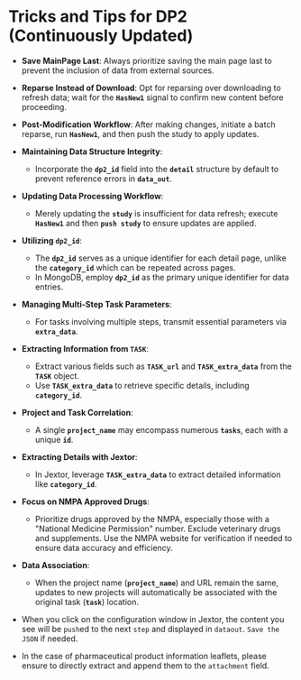 # Tricks and Tips for DP2 (Continuously Updated)



- **Save MainPage Last**: Always prioritize saving the main page last to prevent the inclusion of data from external sources.
- **Reparse Instead of Download**: Opt for reparsing over downloading to refresh data; wait for the **`HasNew1`** signal to confirm new content before proceeding.
- **Post-Modification Workflow**: After making changes, initiate a batch reparse, run **`HasNew1`**, and then push the study to apply updates.
- **Maintaining Data Structure Integrity**:
  - Incorporate the **`dp2_id`** field into the **`detail`** structure by default to prevent reference errors in **`data_out`**.
- **Updating Data Processing Workflow**:
  - Merely updating the **`study`** is insufficient for data refresh; execute **`HasNew1`** and then **`push study`** to ensure updates are applied.
- **Utilizing `dp2_id`**:
  - The **`dp2_id`** serves as a unique identifier for each detail page, unlike the **`category_id`** which can be repeated across pages.
  - In MongoDB, employ **`dp2_id`** as the primary unique identifier for data entries.
- **Managing Multi-Step Task Parameters**:
  - For tasks involving multiple steps, transmit essential parameters via **`extra_data`**.
- **Extracting Information from `TASK`**:
  - Extract various fields such as **`TASK_url`** and **`TASK_extra_data`** from the **`TASK`** object.
  - Use **`TASK_extra_data`** to retrieve specific details, including **`category_id`**.
- **Project and Task Correlation**:
  - A single **`project_name`** may encompass numerous **`tasks`**, each with a unique **`id`**.
- **Extracting Details with Jextor**:
  - In Jextor, leverage **`TASK_extra_data`** to extract detailed information like **`category_id`**.

- **Focus on NMPA Approved Drugs**:
  - Prioritize drugs approved by the NMPA, especially those with a "National Medicine Permission" number. Exclude veterinary drugs and supplements. Use the NMPA website for verification if needed to ensure data accuracy and efficiency.
- **Data Association**:
  - When the project name (**`project_name`**) and URL remain the same, updates to new projects will automatically be associated with the original task (**`task`**) location.
- When you click on the configuration window in Jextor, the content you see will be `push`ed to the next `step` and displayed in `dataout`. `Save the JSON` if needed.
- In the case of pharmaceutical product information leaflets, please ensure to directly extract and append them to the `attachment` field.

